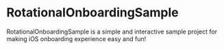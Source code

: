 # RotationalOnboardingSample
RotationalOnboardingSample is a simple and interactive sample project for making iOS onboarding experience easy and fun!
